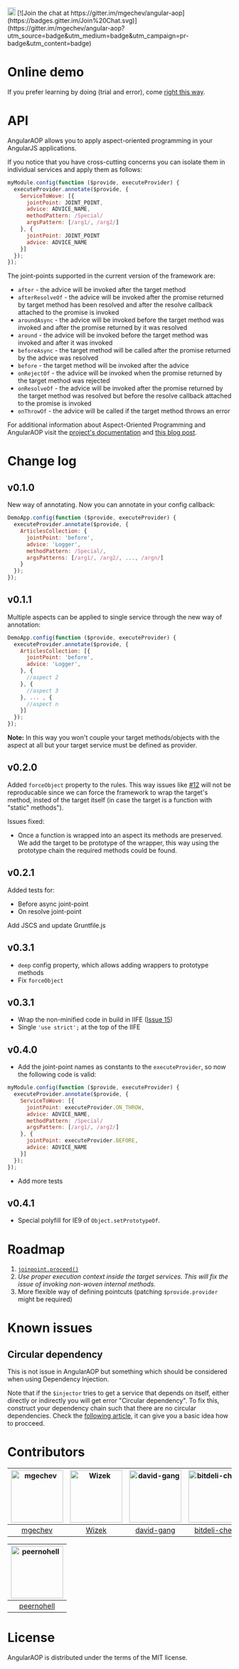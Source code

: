 <img src="https://travis-ci.org/mgechev/angular-aop.svg?branch=master" height="18" alt="">
[![Join the chat at https://gitter.im/mgechev/angular-aop](https://badges.gitter.im/Join%20Chat.svg)](https://gitter.im/mgechev/angular-aop?utm_source=badge&utm_medium=badge&utm_campaign=pr-badge&utm_content=badge)

# Online demo


If you prefer learning by doing (trial and error), come [right this way](http://plnkr.co/edit/0ThG5wpmWByIXY1db9m2?p=preview).

# API

AngularAOP allows you to apply aspect-oriented programming in your AngularJS applications.

If you notice that you have cross-cutting concerns you can isolate them in individual services and apply them as follows:

```javascript
myModule.config(function ($provide, executeProvider) {
  executeProvider.annotate($provide, {
    ServiceToWove: [{
      jointPoint: JOINT_POINT,
      advice: ADVICE_NAME,
      methodPattern: /Special/
      argsPattern: [/arg1/, /arg2/]
    }, {
      jointPoint: JOINT_POINT
      advice: ADVICE_NAME
    }]
  });
});
```

The joint-points supported in the current version of the framework are:

- `after` - the advice will be invoked after the target method
- `afterResolveOf` - the advice will be invoked after the promise returned by target method has been resolved and after the resolve callback attached to the promise is invoked
- `aroundAsync` - the advice will be invoked before the target method was invoked and after the promise returned by it was resolved
- `around` - the advice will be invoked before the target method was invoked and after it was invoked
- `beforeAsync` - the target method will be called after the promise returned by the advice was resolved
- `before` - the target method will be invoked after the advice
- `onRejectOf` - the advice will be invoked when the promise returned by the target method was rejected
- `onResolveOf` - the advice will be invoked after the promise returned by the target method was resolved but before the resolve callback attached to the promise is invoked
- `onThrowOf` - the advice will be called if the target method throws an error

For additional information about Aspect-Oriented Programming and AngularAOP visit the [project's documentation](https://github.com/mgechev/angular-aop/tree/master/docs) and [this blog post](http://blog.mgechev.com/2013/08/07/aspect-oriented-programming-with-javascript-angularjs/).

# Change log

## v0.1.0

New way of annotating. Now you can annotate in your config callback:

```js
DemoApp.config(function ($provide, executeProvider) {
  executeProvider.annotate($provide, {
    ArticlesCollection: {
      jointPoint: 'before',
      advice: 'Logger',
      methodPattern: /Special/,
      argsPatterns: [/arg1/, /arg2/, ..., /argn/]
    }
  });
});
```

## v0.1.1

Multiple aspects can be applied to single service through the new way of annotation:

```js
DemoApp.config(function ($provide, executeProvider) {
  executeProvider.annotate($provide, {
    ArticlesCollection: [{
      jointPoint: 'before',
      advice: 'Logger',
    }, {
      //aspect 2
    }, {
      //aspect 3
    }, ... , {
      //aspect n
    }]
  });
});
```

**Note:** In this way you won't couple your target methods/objects with the aspect at all but your target service must be defined as provider.

## v0.2.0

Added `forceObject` property to the rules. This way issues like [#12](https://github.com/mgechev/angular-aop/issues/12) will not be reproducable since we can force the framework to wrap the target's method, insted of the target itself (in case the target is a function with "static" methods").

Issues fixed:

- Once a function is wrapped into an aspect its methods are preserved. We add the target to be prototype of the wrapper, this way using the prototype chain the required methods could be found.

## v0.2.1

Added tests for:

- Before async joint-point
- On resolve joint-point

Add JSCS and update Gruntfile.js

## v0.3.1

- `deep` config property, which allows adding wrappers to prototype methods
- Fix `forceObject`

## v0.3.1

- Wrap the non-minified code in build in IIFE ([Issue 15](https://github.com/mgechev/angular-aop/pull/15))
- Single `'use strict';` at the top of the IIFE

## v0.4.0

- Add the joint-point names as constants to the `executeProvider`, so now the following code is valid:
```javascript
myModule.config(function ($provide, executeProvider) {
  executeProvider.annotate($provide, {
    ServiceToWove: [{
      jointPoint: executeProvider.ON_THROW,
      advice: ADVICE_NAME,
      methodPattern: /Special/
      argsPattern: [/arg1/, /arg2/]
    }, {
      jointPoint: executeProvider.BEFORE,
      advice: ADVICE_NAME
    }]
  });
});
```

- Add more tests

## v0.4.1

- Special polyfill for IE9 of `Object.setPrototypeOf`.

# Roadmap

1. [`joinpoint.proceed()`](https://github.com/mgechev/angular-aop/issues/19)
2. *Use proper execution context inside the target services. This will fix the issue of invoking non-woven internal methods.*
3. More flexible way of defining pointcuts (patching `$provide.provider` might be required)

# Known issues

## Circular dependency

This is not issue in AngularAOP but something which should be considered when using Dependency Injection.

Note that if the `$injector` tries to get a service that depends on itself, either directly or indirectly you will get error "Circular dependency". To fix this, construct your dependency chain such that there are no circular dependencies. Check the [following article](http://misko.hevery.com/2008/08/01/circular-dependency-in-constructors-and-dependency-injection/), it can give you a basic idea how to procceed.

# Contributors

[<img alt="mgechev" src="https://avatars.githubusercontent.com/u/455023?v=3&s=117" width="117">](https://github.com/mgechev) |[<img alt="Wizek" src="https://avatars.githubusercontent.com/u/491672?v=3&s=117" width="117">](https://github.com/Wizek) |[<img alt="david-gang" src="https://avatars.githubusercontent.com/u/1292882?v=3&s=117" width="117">](https://github.com/david-gang) |[<img alt="bitdeli-chef" src="https://avatars.githubusercontent.com/u/3092978?v=3&s=117" width="117">](https://github.com/bitdeli-chef) |[<img alt="slobo" src="https://avatars.githubusercontent.com/u/167772?v=3&s=117" width="117">](https://github.com/slobo) |[<img alt="christianacca" src="https://avatars.githubusercontent.com/u/886590?v=3&s=117" width="117">](https://github.com/christianacca) |
:---: |:---: |:---: |:---: |:---: |:---: |
[mgechev](https://github.com/mgechev) |[Wizek](https://github.com/Wizek) |[david-gang](https://github.com/david-gang) |[bitdeli-chef](https://github.com/bitdeli-chef) |[slobo](https://github.com/slobo) |[christianacca](https://github.com/christianacca) |

[<img alt="peernohell" src="https://avatars.githubusercontent.com/u/119765?v=3&s=117" width="117">](https://github.com/peernohell) |
:---: |
[peernohell](https://github.com/peernohell) |

# License

AngularAOP is distributed under the terms of the MIT license.

